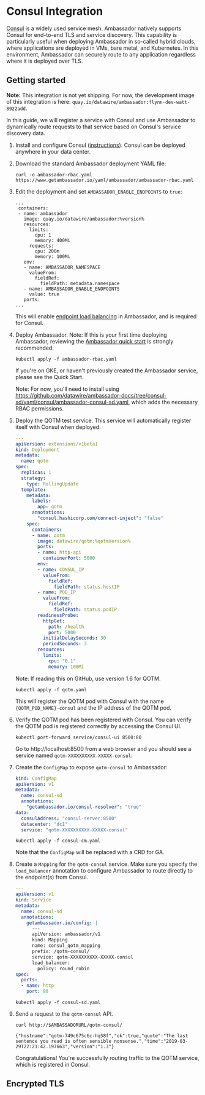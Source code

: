 # Consul Integration

[Consul](https://www.consul.io) is a widely used service mesh. Ambassador natively supports Consul for end-to-end TLS and service discovery. This capability is particularly useful when deploying Ambassador in so-called hybrid clouds, where applications are deployed in VMs, bare metal, and Kubernetes. In this environment, Ambassador can securely route to any application regardless where it is deployed over TLS.

## Getting started

**Note:** This integration is not yet shipping. For now, the development image of this integration is here: `quay.io/datawire/ambassador:flynn-dev-watt-8922add`.

In this guide, we will register a service with Consul and use Ambassador to dynamically route requests to that service based on Consul's service discovery data.

1. Install and configure Consul ([instructions](https://www.consul.io/docs/platform/k8s/index.html)). Consul can be deployed anywhere in your data center.

2. Download the standard Ambassador deployment YAML file:

   ```
   curl -o ambassador-rbac.yaml https://www.getambassador.io/yaml/ambassador/ambassador-rbac.yaml
   ```

3. Edit the deployment and set `AMBASSADOR_ENABLE_ENDPOINTS` to `true`:

   ```
   ...
    containers:
    - name: ambassador
      image: quay.io/datawire/ambassador:%version%
      resources:
        limits:
          cpu: 1
          memory: 400Mi
        requests:
          cpu: 200m
          memory: 100Mi
      env:
      - name: AMBASSADOR_NAMESPACE
        valueFrom:
          fieldRef:
            fieldPath: metadata.namespace
      - name: AMBASSADOR_ENABLE_ENDPOINTS
        value: true
      ports:
   ...
   ```
   
   This will enable [endpoint load balancing](/reference/core/load-balancer) in Ambassador, and is required for Consul.

4. Deploy Ambassador. Note: If this is your first time deploying Ambassador, reviewing the [Ambassador quick start](/user-guide/getting-started) is strongly recommended.

   ```
   kubectl apply -f ambassador-rbac.yaml
   ```

   If you're on GKE, or haven't previously created the Ambassador service, please see the Quick Start.

   Note: For now, you'll need to install using https://github.com/datawire/ambassador-docs/tree/consul-sd/yaml/consul/ambassador-consul-sd.yaml, which adds the necessary RBAC permissions.

5. Deploy the QOTM test service. This service will automatically register itself with Consul when deployed.

    ```yaml
    ---
    apiVersion: extensions/v1beta1
    kind: Deployment
    metadata:
      name: qotm
    spec:
      replicas: 1
      strategy:
        type: RollingUpdate
      template:
        metadata:
          labels:
            app: qotm
          annotations:
            "consul.hashicorp.com/connect-inject": "false"
        spec:
          containers:
          - name: qotm
            image: datawire/qotm:%qotmVersion%
            ports:
            - name: http-api
              containerPort: 5000
            env:
            - name: CONSUL_IP
              valueFrom:
                fieldRef:
                  fieldPath: status.hostIP
            - name: POD_IP
              valueFrom:
                fieldRef:
                  fieldPath: status.podIP
            readinessProbe:
              httpGet:
                path: /health
                port: 5000
              initialDelaySeconds: 30
              periodSeconds: 3
            resources:
              limits:
                cpu: "0.1"
                memory: 100Mi
    ```

    Note: If reading this on GitHub, use version 1.6 for QOTM.

    ```
    kubectl apply -f qotm.yaml
    ```

    This will register the QOTM pod with Consul with the name `{QOTM_POD_NAME}-consul` and the IP address of the QOTM pod. 

6. Verify the QOTM pod has been registered with Consul. You can verify the QOTM pod is registered correctly by accessing the Consul UI.

   ```shell
   kubectl port-forward service/consul-ui 8500:80
   ```

   Go to http://localhost:8500 from a web browser and you should see a service named `qotm-XXXXXXXXXX-XXXXX-consul`. 


7. Create the `ConfigMap` to expose `qotm-consul` to Ambassador:

    ```yaml
    kind: ConfigMap
    apiVersion: v1
    metadata:
      name: consul-sd
      annotations:
        "getambassador.io/consul-resolver": "true"
    data:
      consulAddress: "consul-server:8500"
      datacenter: "dc1"
      service: "qotm-XXXXXXXXXX-XXXXX-consul"
    ```

    ```
    kubectl apply -f consul-cm.yaml
    ```

    Note that the `ConfigMap` will be replaced with a CRD for GA.


8. Create a `Mapping` for the `qotm-consul` service. Make sure you specify the `load_balancer` annotation to configure Ambassador to route directly to the endpoint(s) from Consul.

   ```yaml
   ---
   apiVersion: v1
   kind: Service
   metadata:
     name: consul-sd
     annotations:
       getambassador.io/config: |
         ---
         apiVersion: ambassador/v1
         kind: Mapping
         name: consul_qotm_mapping
         prefix: /qotm-consul/
         service: qotm-XXXXXXXXXX-XXXXX-consul
         load_balancer: 
           policy: round_robin
   spec:
     ports:
     - name: http
       port: 80
   ```

   ```
   kubectl apply -f consul-sd.yaml
   ```

9. Send a request to the `qotm-consul` API.

   ```shell
   curl http://$AMBASSADORURL/qotm-consul/

   {"hostname":"qotm-749c675c6c-hq58f","ok":true,"quote":"The last sentence you read is often sensible nonsense.","time":"2019-03-29T22:21:42.197663","version":"1.3"}
   ```

   Congratulations! You're successfully routing traffic to the QOTM service, which is registered in Consul.

## Encrypted TLS

